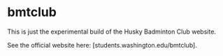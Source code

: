 # bmtclub


This is just the experimental build of the Husky Badminton Club website. 

See the official website here: [students.washington.edu/bmtclub]. 